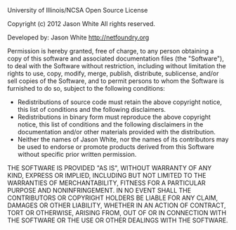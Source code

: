 University of Illinois/NCSA Open Source License

Copyright (c) 2012 Jason White 
All rights reserved.

Developed by: Jason White
              http://netfoundry.org

Permission is hereby granted, free of charge, to any person obtaining a copy of this software and associated documentation files (the "Software"), to deal with the Software without restriction, including without limitation the rights to use, copy, modify, merge, publish, distribute, sublicense, and/or sell copies of the Software, and to permit persons to whom the Software is furnished to do so, subject to the following conditions:

* Redistributions of source code must retain the above copyright notice, this list of conditions and the following disclaimers.
* Redistributions in binary form must reproduce the above copyright notice, this list of conditions and the following disclaimers in the documentation and/or other materials provided with the distribution.
* Neither the names of Jason White, nor the names of its contributors may be used to endorse or promote products derived from this Software without specific prior written permission. 

THE SOFTWARE IS PROVIDED "AS IS", WITHOUT WARRANTY OF ANY KIND, EXPRESS OR IMPLIED, INCLUDING BUT NOT LIMITED TO THE WARRANTIES OF MERCHANTABILITY, FITNESS FOR A PARTICULAR PURPOSE AND NONINFRINGEMENT. IN NO EVENT SHALL THE CONTRIBUTORS OR COPYRIGHT HOLDERS BE LIABLE FOR ANY CLAIM, DAMAGES OR OTHER LIABILITY, WHETHER IN AN ACTION OF CONTRACT, TORT OR OTHERWISE, ARISING FROM, OUT OF OR IN CONNECTION WITH THE SOFTWARE OR THE USE OR OTHER DEALINGS WITH THE SOFTWARE.  
